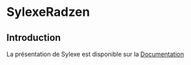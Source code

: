 # SylexeRadzen

## Introduction

La présentation de Sylexe est disponible sur la [Documentation](https://sylexe.mintlify.app/)
